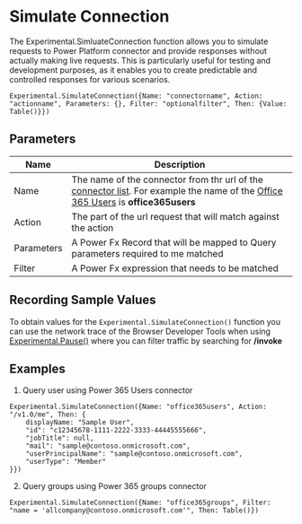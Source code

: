 # Simulate Connection

The Experimental.SimluateConnection function allows you to simulate requests to Power Platform connector and provide responses without actually making live requests. This is particularly useful for testing and development purposes, as it enables you to create predictable and controlled responses for various scenarios.

```powerfx
Experimental.SimulateConnection({Name: "connectorname", Action: "actionname", Parameters: {}, Filter: "optionalfilter", Then: {Value: Table()}})
```

## Parameters

| Name | Description |
|------|-------------|
| Name | The name of the connector from thr url of the [connector list](https://learn.microsoft.com/connectors/connector-reference/connector-reference-powerapps-connectors). For example the name of the [Office 365 Users](https://learn.microsoft.com/en-us/connectors/office365users/) is **office365users**
| Action | The part of the url request that will match against the action
| Parameters | A Power Fx Record that will be mapped to Query parameters required to me matched
| Filter | A Power Fx expression that needs to be matched |

## Recording Sample Values

To obtain values for the `Experimental.SimulateConnection()` function you can use the network trace of the Browser Developer Tools when using [Experimental.Pause()](./Pause.md) where you can filter traffic by searching for **/invoke**

## Examples

1. Query user using Power 365 Users connector

```powerfx
Experimental.SimulateConnection({Name: "office365users", Action: "/v1.0/me", Then: {
    displayName: "Sample User",
    "id": "c12345678-1111-2222-3333-44445555666",
    "jobTitle": null,
    "mail": "sample@contoso.onmicrosoft.com",
    "userPrincipalName": "sample@contoso.onmicrosoft.com",
    "userType": "Member"
}})
```

2. Query groups using Power 365 groups connector

```powerfx
Experimental.SimulateConnection({Name: "office365groups", Filter: "name = 'allcompany@contoso.onmicrosoft.com'", Then: Table()})
```
